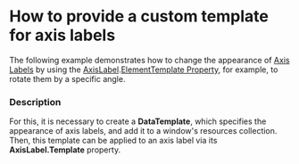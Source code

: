 # How to provide a custom template for axis labels


<p>The following example demonstrates how to change the appearance of <a href="https://documentation.devexpress.com/#WPF/CustomDocument6336">Axis Labels</a> by using the <a href="https://documentation.devexpress.com/#WPF/clsDevExpressXpfChartsAxisLabeltopic">AxisLabel</a>.<a href="https://documentation.devexpress.com/#WPF/DevExpressXpfChartsChartTextElement_ElementTemplatetopic">ElementTemplate Property</a>, for example, to rotate them by a specific angle.</p>


<h3>Description</h3>

<p>For this, it is necessary to create a <strong>DataTemplate</strong>, which specifies the appearance of axis labels, and add it to a window&#39;s resources collection. Then, this template can be applied to an axis label via its <strong>AxisLabel.Template</strong> property.</p>

<br/>


